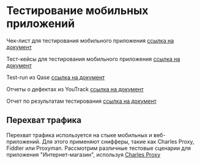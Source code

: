 # Тестирование мобильных приложений

Чек-лист для тестирования мобильного приложения [ссылка на документ](https://docs.google.com/spreadsheets/d/1WMTKGqG3fEvxb4tMV_YP34ZsC_GNAbtYD-4HU5sPl18/edit?usp=sharing)

Тест-кейсы для тестирования мобильного приложения [ссылка на документ](https://drive.google.com/file/d/10uU2Q56BRx3Vh2-71yjP09zbhrjKNUOr/view?usp=sharing)

Test-run из Qase [ссылка на документ](https://drive.google.com/file/d/1CepIxc5sLoP3yFqlpAoDPY4GCxcIIj3_/view?usp=sharing)

Отчеты о дефектах из YouTrack [ссылка на документ](https://docs.google.com/spreadsheets/d/1dnVfRQ1oQ1f9yuhCeHqlWpk6uiMguQbN/edit?usp=sharing&ouid=113980239369282927358&rtpof=true&sd=true)

Отчет по результатам тестирования [ссылка на документ](https://docs.google.com/spreadsheets/d/1io_lAyuGQY8_0Mr6kZ-XAaUPysENW4eDCuiXg5AJRf8/edit?usp=sharing)

## Перехват трафика

Перехват трафика используется на стыке мобильных и веб-приложений. Для этого применяют снифферы, такие как Charles Proxy, Fiddler или Proxyman.
Рассмотрим различные тестовые сценарии для приложения "Интернет-магазин", используя [Charles Proxy](https://docs.google.com/document/d/10-EoFN9ey_mOQm13b3Ierp3clvaJuJX3OHQ6HozF6Bs/edit?usp=sharing) 




